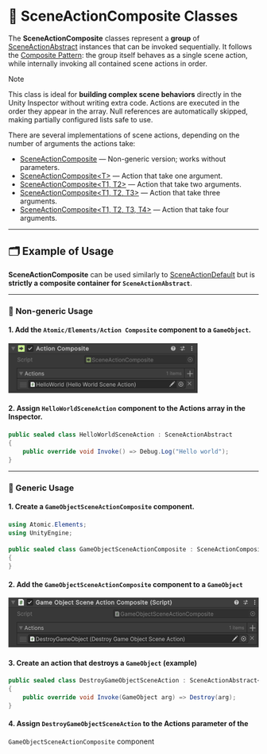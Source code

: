 # 🧩 SceneActionComposite Classes

The **SceneActionComposite** classes represent a **group** of [SceneActionAbstract](SceneActionsAbstract.md) instances that
can be invoked sequentially. It follows the [Composite Pattern](https://en.wikipedia.org/wiki/Composite_pattern): the
group itself behaves as a single scene action, while internally invoking all contained scene actions in order.

> [!NOTE]
> This class is ideal for **building complex scene behaviors** directly in the Unity Inspector without writing extra
> code. Actions are executed in the order they appear in the array. Null references are automatically skipped, making
> partially configured lists safe to use.


There are several implementations of scene actions, depending on the number of arguments the actions take:

- [SceneActionComposite](SceneActionComposite.md) — Non-generic version; works without parameters.
- [SceneActionComposite&lt;T&gt;](SceneActionComposite%601.md) — Action that take one argument.
- [SceneActionComposite&lt;T1, T2&gt;](SceneActionComposite%602.md) — Action that take two arguments.
- [SceneActionComposite&lt;T1, T2, T3&gt;](SceneActionComposite%603.md) — Action that take three arguments.
- [SceneActionComposite&lt;T1, T2, T3, T4&gt;](SceneActionComposite%604.md) — Action that take four arguments.

---

## 🗂 Example of Usage

**SceneActionComposite** can be used similarly to [SceneActionDefault](SceneActionsDefault.md) but is **strictly a
composite container for `SceneActionAbstract`**.

---

### 🔹 Non-generic Usage

#### 1. Add the `Atomic/Elements/Action Composite` component to a `GameObject`.

<img src="../../Images/SceneActionComposite.png" alt="SceneActionComposite example" width="" height="100">

#### 2. Assign `HelloWorldSceneAction` component to the **Actions** array in the Inspector.

```csharp
public sealed class HelloWorldSceneAction : SceneActionAbstract
{
    public override void Invoke() => Debug.Log("Hello world");
}
```

---

### 🔹 Generic Usage

#### 1. Create a `GameObjectSceneActionComposite` component.

```csharp
using Atomic.Elements;
using UnityEngine;

public sealed class GameObjectSceneActionComposite : SceneActionComposite<GameObject>
{
}
```

#### 2. Add the `GameObjectSceneActionComposite` component to a `GameObject`

<img src="../../Images/GameObjectSceneActionComposite.png" alt="SceneActionComposite example" width="" height="100">

#### 3. Create an action that destroys a `GameObject` (example)

```csharp
public sealed class DestroyGameObjectSceneAction : SceneActionAbstract<GameObject>
{
    public override void Invoke(GameObject arg) => Destroy(arg);
}
```

#### 4. Assign `DestroyGameObjectSceneAction` to the **Actions** parameter of the
`GameObjectSceneActionComposite` component